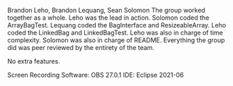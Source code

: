 Brandon Leho, Brandon Lequang, Sean Solomon
The group worked together as a whole. Leho was the lead in action. Solomon coded the ArrayBagTest. Lequang coded the BagInterface and ResizeableArray. Leho coded the LinkedBag and LinkedBagTest. Leho was also in charge of time complexity. Solomon was also in charge of README. Everything the group did was peer reviewed by the entirety of the team.

No extra features.


Screen Recording Software: OBS 27.0.1 
IDE: Eclipse 2021-06 
